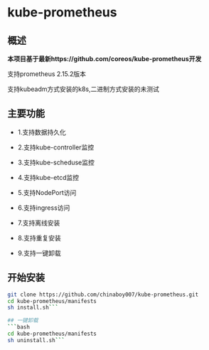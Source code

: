 # kube-prometheus

## 概述

**本项目基于最新https://github.com/coreos/kube-prometheus开发**

支持prometheus 2.15.2版本

支持kubeadm方式安装的k8s,二进制方式安装的未测试


## 主要功能

- 1.支持数据持久化

- 2.支持kube-controller监控

- 3.支持kube-scheduse监控

- 4.支持kube-etcd监控

- 5.支持NodePort访问

- 6.支持ingress访问

- 7.支持离线安装

- 8.支持重复安装

- 9.支持一键卸载




## 开始安装

```bash 
git clone https://github.com/chinaboy007/kube-prometheus.git
cd kube-prometheus/manifests
sh install.sh```

## 一键卸载
```bash
cd kube-prometheus/manifests
sh uninstall.sh```
